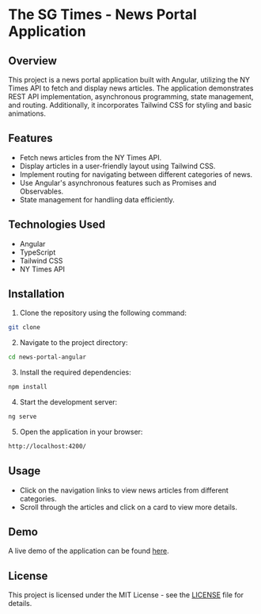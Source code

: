 # The SG Times - News Portal Application

## Overview

This project is a news portal application built with Angular, utilizing the NY Times API to fetch and display news articles. The application demonstrates REST API implementation, asynchronous programming, state management, and routing. Additionally, it incorporates Tailwind CSS for styling and basic animations.

## Features

- Fetch news articles from the NY Times API.
- Display articles in a user-friendly layout using Tailwind CSS.
- Implement routing for navigating between different categories of news.
- Use Angular's asynchronous features such as Promises and Observables.
- State management for handling data efficiently.

## Technologies Used

- Angular
- TypeScript
- Tailwind CSS
- NY Times API

## Installation

1. Clone the repository using the following command:

```bash
git clone
```

2. Navigate to the project directory:

```bash
cd news-portal-angular
```

3. Install the required dependencies:

```bash
npm install
```

4. Start the development server:

```bash
ng serve
```

5. Open the application in your browser:

```bash
http://localhost:4200/
```

## Usage

- Click on the navigation links to view news articles from different categories.
- Scroll through the articles and click on a card to view more details.

## Demo

A live demo of the application can be found [here](https://sg-times.netlify.app/).

## License

This project is licensed under the MIT License - see the [LICENSE](LICENSE) file for details.
```